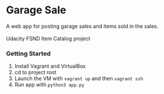# Garage Sale
A web app for posting garage sales and items sold in the sales.\
\
Udacity FSND Item Catalog project

### Getting Started

 1. Install Vagrant and VirtualBox
 2. cd to project root
 3. Launch the VM with `vagrant up` and then `vagrant ssh`
 4. Run app with `python3 app.py`
 
